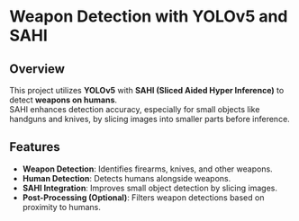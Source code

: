 # Weapon Detection with YOLOv5 and SAHI  

## Overview  

This project utilizes **YOLOv5** with **SAHI (Sliced Aided Hyper Inference)** to detect **weapons on humans**.  
SAHI enhances detection accuracy, especially for small objects like handguns and knives, by slicing images into smaller parts before inference.  

## Features  

- **Weapon Detection**: Identifies firearms, knives, and other weapons.  
- **Human Detection**: Detects humans alongside weapons.  
- **SAHI Integration**: Improves small object detection by slicing images.  
- **Post-Processing (Optional)**: Filters weapon detections based on proximity to humans.